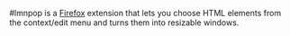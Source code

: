 #lmnpop
is a [Firefox](http://firefox.com) extension that lets you choose HTML elements from the context/edit menu and turns them into resizable windows.
